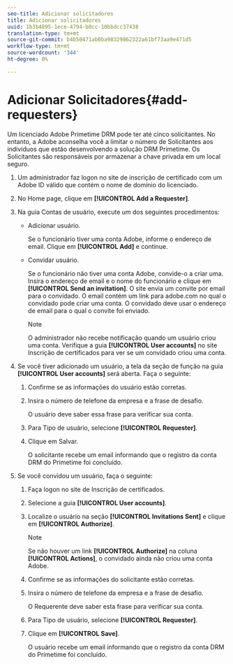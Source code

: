 ```yaml
---
seo-title: Adicionar solicitadores
title: Adicionar solicitadores
uuid: 1b3b4895-1ece-4794-b0cc-10bbdcc37438
translation-type: tm+mt
source-git-commit: b4b50471ab0ba98329862322a61bf73aa9e471d5
workflow-type: tm+mt
source-wordcount: '344'
ht-degree: 0%

---
```



# Adicionar Solicitadores{#add-requesters}

Um licenciado Adobe Primetime DRM pode ter até cinco solicitantes. No entanto, a Adobe aconselha você a limitar o número de Solicitantes aos indivíduos que estão desenvolvendo a solução DRM Primetime. Os Solicitantes são responsáveis por armazenar a chave privada em um local seguro.

1. Um administrador faz logon no site de inscrição de certificado com um Adobe ID válido que contém o nome de domínio do licenciado.
1. No Home page, clique em **[!UICONTROL Add a Requester]**.
1. Na guia Contas de usuário, execute *um* dos seguintes procedimentos:

   * Adicionar usuário.

      Se o funcionário tiver uma conta Adobe, informe o endereço de email. Clique em **[!UICONTROL Add]** e continue.
   * Convidar usuário.

      Se o funcionário não tiver uma conta Adobe, convide-o a criar uma. Insira o endereço de email e o nome do funcionário e clique em **[!UICONTROL Send an invitation]**. O site envia um convite por email para o convidado. O email contém um link para adobe.com no qual o convidado pode criar uma conta. O convidado deve usar o endereço de email para o qual o convite foi enviado.

      >[!NOTE]
      >
      >O administrador não recebe notificação quando um usuário criou uma conta. Verifique a guia **[!UICONTROL User accounts]** no site Inscrição de certificados para ver se um convidado criou uma conta.

1. Se você tiver adicionado um usuário, a tela da seção de função na guia **[!UICONTROL User accounts]** será aberta. Faça o seguinte:

   1. Confirme se as informações do usuário estão corretas.
   1. Insira o número de telefone da empresa e a frase de desafio.

      O usuário deve saber essa frase para verificar sua conta.
   1. Para Tipo de usuário, selecione **[!UICONTROL Requester]**.
   1. Clique em Salvar.

      O solicitante recebe um email informando que o registro da conta DRM do Primetime foi concluído.

1. Se você convidou um usuário, faça o seguinte:

   1. Faça logon no site de Inscrição de certificados.
   1. Selecione a guia **[!UICONTROL User accounts]**.
   1. Localize o usuário na seção **[!UICONTROL Invitations Sent]** e clique em **[!UICONTROL Authorize]**.

      >[!NOTE]
      >
      >Se não houver um link **[!UICONTROL Authorize]** na coluna **[!UICONTROL Actions]**, o convidado ainda não criou uma conta Adobe.

   1. Confirme se as informações do solicitante estão corretas.
   1. Insira o número de telefone da empresa e a frase de desafio.

      O Requerente deve saber esta frase para verificar sua conta.
   1. Para Tipo de usuário, selecione **[!UICONTROL Requester]**.
   1. Clique em **[!UICONTROL Save]**.

      O usuário recebe um email informando que o registro da conta DRM do Primetime foi concluído.

